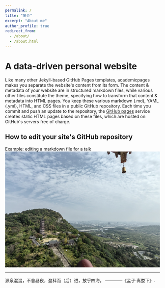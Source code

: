 ```yaml
---
permalink: /
title: "简介"
excerpt: "About me"
author_profile: true
redirect_from: 
  - /about/
  - /about.html
---
```


A data-driven personal website
======
Like many other Jekyll-based GitHub Pages templates, academicpages makes you separate the website's content from its form. The content & metadata of your website are in structured markdown files, while various other files constitute the theme, specifying how to transform that content & metadata into HTML pages. You keep these various markdown (.md), YAML (.yml), HTML, and CSS files in a public GitHub repository. Each time you commit and push an update to the repository, the [GitHub pages](https://pages.github.com/) service creates static HTML pages based on these files, which are hosted on GitHub's servers free of charge.

How to edit your site's GitHub repository
------

Example: editing a markdown file for a talk
![Editing a markdown file for a talk](/images/IMG20240505.jpg)


------
源泉混混，不舍昼夜，盈科而（后）进，放乎四海。
                                                                                ————《孟子·离娄下》.
